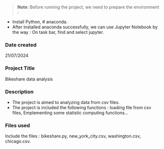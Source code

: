 >**Note**: Before running the project, we need to prepare the environment : 
- Install Python, # anaconda.
- After installed anaconda successfully, we can use Jupyter Notebook by the way : On task bar, find and select jupyter.

### Date created
21/07/2024

### Project Title
Bikeshare data analysis

### Description
- The project is aimed to analyzing data from csv files.
- The project is included the following functions : loading file from csv files, Emplementing some statistic computing functions...

### Files used
Include the files : bikeshare.py, new_york_city.csv, washington.csv, chicago.csv.
